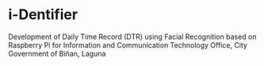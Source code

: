 # i-Dentifier
Development of Daily Time Record (DTR) using Facial Recognition based on Raspberry Pi for Information and Communication Technology Office, City Government of Biñan, Laguna
